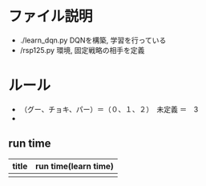 # ファイル説明
- ./learn_dqn.py
    DQNを構築, 学習を行っている
- /rsp125.py
    環境, 固定戦略の相手を定義

# ルール
- （グー、チョキ、パー）＝（０、１、２）　未定義 ＝　3
- 

## run time
|title|run time(learn time)|
|-|-|
|  |  |

<!-- ## 学習率,割引率,学習回数
| (学習率, 割引率, 回数) | pl_0 | pl_1 | 平均 | メモ | 画像 |
|-|-|-|-|-|-|
||||||| -->

<!-- - b得戦法
    - aの出す手GCP(0,50,50)  bの出す手(0,0,100) -->
<!-- ![img](/img/two_player_5e-5_200_1.png)
<img src="./img/two_player_5e-5_200_1.png"> -->
